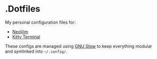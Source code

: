 # .Dotfiles

My personal configuration files for:

- [NeoVim](https://neovim.io/)
- [Kitty Terminal](https://sw.kovidgoyal.net/kitty/)

These configs are managed using [GNU Stow](https://www.gnu.org/software/stow/) to keep everything modular and symlinked into `~/.config/`.

